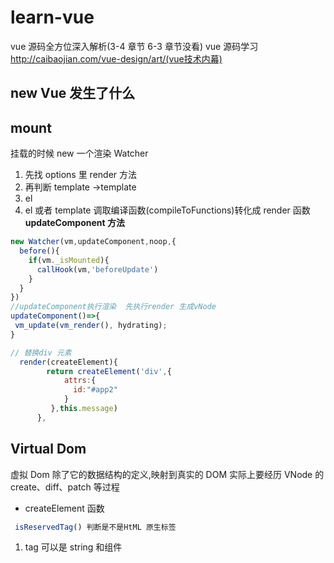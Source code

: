 # learn-vue

vue 源码全方位深入解析(3-4 章节 6-3 章节没看)
vue 源码学习
http://caibaojian.com/vue-design/art/(vue技术内幕)

## new Vue 发生了什么

## mount

挂载的时候 new 一个渲染 Watcher

1. 先找 options 里 render 方法
2. 再判断 template ->template
3. el
4. el 或者 template 调取编译函数(compileToFunctions)转化成 render 函数
   **updateComponent 方法**

```js
new Watcher(vm,updateComponent,noop,{
  before(){
    if(vm._isMounted){
      callHook(vm,'beforeUpdate')
    }
  }
})
//updateComponent执行渲染  先执行render 生成vNode
updateComponent()=>{
 vm_update(vm_render(), hydrating);
}
```

```js
// 替换div 元素
  render(createElement){
        return createElement('div',{
            attrs:{
              id:"#app2"
            }
         },this.message)
      },
```

## Virtual Dom

虚拟 Dom 除了它的数据结构的定义,映射到真实的 DOM 实际上要经历 VNode 的 create、diff、patch 等过程

- createElement 函数

```js
 isReservedTag() 判断是不是HtML 原生标签
```

1. tag 可以是 string 和组件
